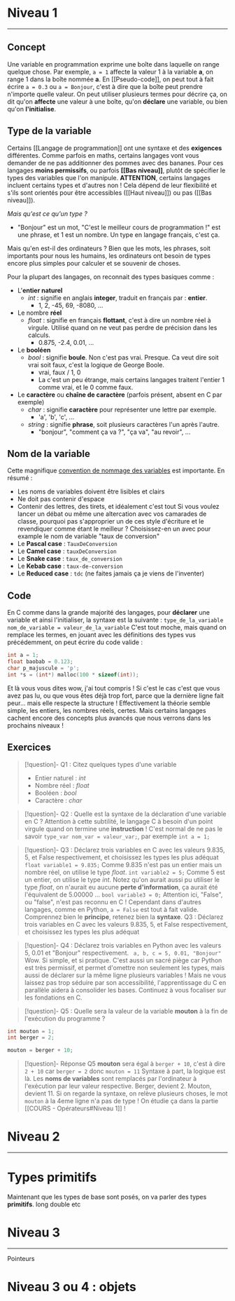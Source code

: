 
# Niveau 1
---
## Concept
Une variable en programmation exprime une boîte dans laquelle on range quelque chose.
Par exemple, `a = 1` affecte la valeur 1 à la variable **a**, on range 1 dans la boîte nommée **a**.
En [[Pseudo-code]], on peut tout à fait écrire `a = 0.3` ou `a = Bonjour`, c'est à dire que la boîte peut prendre n'importe quelle valeur.
On peut utiliser plusieurs termes pour décrire ça, on dit qu'on **affecte** une valeur à une boîte, qu'on **déclare** une variable, ou bien qu'on **l'initialise**.

## Type de la variable
Certains [[Langage de programmation]] ont une syntaxe et des **exigences** différentes.
Comme parfois en maths, certains langages vont vous demander de ne pas additionner des pommes avec des bananes.
Pour ces langages **moins permissifs**, ou parfois **[[Bas niveau]]**, plutôt de spécifier le types des variables que l'on manipule.
**ATTENTION**, certains langages incluent certains types et d'autres non ! Cela dépend de leur flexibilité et s'ils sont orientés pour être accessibles ([[Haut niveau]]) ou pas ([[Bas niveau]]).

*Mais qu'est ce qu'un type ?*
- "Bonjour" est un mot, "C'est le meilleur cours de programmation !" est une phrase, et 1 est un nombre. Un type en langage français, c'est ça.

Mais qu'en est-il des ordinateurs ?
Bien que les mots, les phrases, soit importants pour nous les humains, les ordinateurs ont besoin de types encore plus simples pour calculer et se souvenir de choses.

Pour la plupart des langages, on reconnait des types basiques comme :
- L'**entier naturel**
	- *int* : signifie en anglais **integer**, traduit en français par : **entier**.
		- 1, 2, -45, 69, -8080, ...
- Le nombre **réel**
	- *float* : signifie en français **flottant**, c'est à dire un nombre réel à virgule. Utilisé quand on ne veut pas perdre de précision dans les calculs.
		- 0.875, -2.4, 0.01, ...
- Le **booléen**
	- *bool* : signifie **boule**. Non c'est pas vrai. Presque. Ca veut dire soit vrai soit faux, c'est la logique de George Boole.
		- vrai, faux / 1, 0
		- La c'est un peu étrange, mais certains langages traitent l'entier 1 comme vrai, et le 0 comme faux.
- Le **caractère** ou **chaîne de caractère** (parfois présent, absent en C par exemple)
	- *char* : signifie **caractère** pour représenter une lettre par exemple.
		- 'a', 'b', 'c', ...
	- *string* : signifie **phrase**, soit plusieurs caractères l'un après l'autre.
		- "bonjour", "comment ça va ?", "ça va", "au revoir", ...

## Nom de la variable
Cette magnifique [convention de nommage des variables](https://en.wikipedia.org/wiki/Naming_convention_(programming)) est importante. En résumé :
- Les noms de variables doivent être lisibles et clairs
- Ne doit pas contenir d'espace
- Contenir des lettres, des tirets, et idéalement c'est tout
Si vous voulez lancer un débat ou même une altercation avec vos camarades de classe, pourquoi pas s'approprier un de ces style d'écriture et le revendiquer comme étant le meilleur ? Choisissez-en un avec pour example le nom de variable "taux de conversion"
- Le **Pascal case** : `TauxDeConversion`
- Le **Camel case** : `tauxDeConversion`
- Le **Snake case** : `taux_de_conversion`
- Le **Kebab case** : `taux-de-conversion`
- Le **Reduced case** : `tdc` (ne faites jamais ça je viens de l'inventer)

## Code
En C comme dans la grande majorité des langages, pour **déclarer** une variable et ainsi l'initialiser, la syntaxe est la suivante :
`type_de_la_variable nom_de_variable = valeur_de_la_variable`
C'est tout moche, mais quand on remplace les termes, en jouant avec les définitions des types vus précédemment, on peut écrire du code valide :
```c
int a = 1;
float baobab = 0.123;
char p_majuscule = 'p';
int *s = (int*) malloc(100 * sizeof(int));
```
Et là vous vous dites wow, j'ai tout compris ! Si c'est le cas c'est que vous avez pas lu, ou que vous êtes déjà trop fort, parce que la dernière ligne fait peur... mais elle respecte la structure !
Effectivement la théorie semble simple, les entiers, les nombres réels, certes. Mais certains langages cachent encore des concepts plus avancés que nous verrons dans les prochains niveaux !
## Exercices
> [!question]- Q1 : Citez quelques types d'une variable
> - Entier naturel : *int*
> - Nombre réel : *float*
> - Booléen : *bool*
> - Caractère : *char*

> [!question]- Q2 : Quelle est la syntaxe de la déclaration d'une variable en C ?
> Attention à cette subtilité, le langage C à besoin d'un point virgule quand on termine une **instruction** ! C'est normal de ne pas le savoir
> `type_var nom_var = valeur_var;`, par exemple `int a = 1;`

> [!question]- Q3 : Déclarez trois variables en C avec les valeurs 9.835, 5, et False respectivement, et choisissez les types les plus adéquat
> `float variable1 = 9.835;`
> 	Comme 9.835 n'est pas un entier mais un nombre réel, on utilise le type *float*.
> `int variable2 = 5;`
> 	Comme 5 est un entier, on utilise le type *int*. Notez qu'on aurait aussi pu utiliser le type *float*, on n'aurait eu aucune **perte d'information**, ça aurait été l'équivalent de 5.00000 ...
> `bool variable3 = 0;`
> 	Attention ici, "False", ou "false", n'est pas reconnu en C ! Cependant dans d'autres langages, comme en Python, `a = False` est tout à fait valide. Comprennez bien le **principe**, retenez bien la **syntaxe**.
Q3 : Déclarez trois variables en C avec les valeurs 9.835, 5, et False respectivement, et choisissez les types les plus adéquat

> [!question]- Q4 : Déclarez trois variables en Python avec les valeurs 5, 0.01 et "Bonjour" respectivement.
> ` a, b, c = 5, 0.01, "Bonjour"`
> Wow. Si simple, et si pratique. C'est aussi un sacré piège car Python est très permissif, et permet d'omettre non seulement les types, mais aussi de déclarer sur la même ligne plusieurs variables !
> Mais ne vous laissez pas trop séduire par son accessibilité, l'apprentissage du C en parallèle aidera à consolider les bases. Continuez à vous focaliser sur les fondations en C.

> [!question]- Q5 : Quelle sera la valeur de la variable **mouton** à la fin de l'exécution du programme ?
```c
int mouton = 1;
int berger = 2;

mouton = berger + 10;
```
> [!question]- Réponse Q5
> **mouton** sera égal à `berger + 10`, c'est à dire `2 + 10` car `berger = 2` donc `mouton = 11`
> Syntaxe à part, la logique est là. Les **noms de variables** sont remplacés par l'ordinateur à l'exécution par leur valeur respective. Berger, devient 2. Mouton, devient 11.
> Si on regarde la syntaxe, on relève plusieurs choses, le mot `mouton` à la 4eme ligne n'a pas de type ! On étudie ça dans la partie [[COURS - Opérateurs#Niveau 1]] !



# Niveau 2
---
# Types primitifs
Maintenant que les types de base sont posés, on va parler des types **primitifs**.
long double etc

# Niveau 3
---
Pointeurs


# Niveau 3 ou 4 : objets